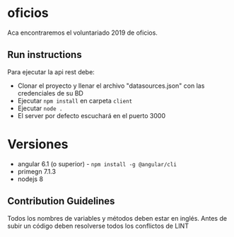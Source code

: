 # oficios
Aca encontraremos el voluntariado 2019 de oficios.

## Run instructions

Para ejecutar la api rest debe:

- Clonar el proyecto y llenar el archivo "datasources.json" con las credenciales de su BD
- Ejecutar `npm install` en carpeta `client`
- Ejecutar `node .`
- El server por defecto escuchará en el puerto 3000

# Versiones
- angular 6.1 (o superior) - `npm install -g @angular/cli`
- primegn 7.1.3 
- nodejs 8

## Contribution Guidelines

Todos los nombres de variables y métodos deben estar en inglés.
Antes de subir un código deben resolverse todos los conflictos de LINT
